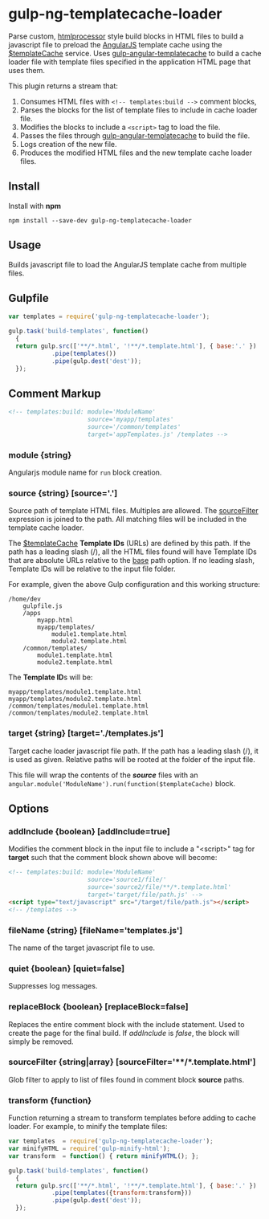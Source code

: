 # gulp-ng-templatecache-loader

Parse custom, [htmlprocessor] style build blocks in HTML files to build a javascript file 
to preload the [AngularJS] template cache using the [$templateCache] service. Uses
[gulp-angular-templatecache] to build a cache loader file with template files specified in
the application HTML page that uses them.

This plugin returns a stream that:

  1. Consumes HTML files with `<!-- templates:build -->` comment blocks, 
  2. Parses the blocks for the list of template files to include in cache loader file.
  3. Modifies the blocks to include a `<script>` tag to load the file.
  4. Passes the files through [gulp-angular-templatecache] to build the file.
  5. Logs creation of the new file.
  6. Produces the modified HTML files and the new template cache loader files.

## Install

Install with **npm**

```
npm install --save-dev gulp-ng-templatecache-loader
```

## Usage

Builds javascript file to load the AngularJS template cache from multiple files.

## Gulpfile

```js
var templates = require('gulp-ng-templatecache-loader');

gulp.task('build-templates', function() 
  {
  return gulp.src(['**/*.html', '!**/*.template.html'], { base:'.' }) 
            .pipe(templates())
            .pipe(gulp.dest('dest'));
  });
```

## Comment Markup

```html
<!-- templates:build: module='ModuleName'
                      source='myapp/templates'
                      source='/common/templates'
                      target='appTemplates.js' /templates -->
```

### module {string}

Angularjs module name for `run` block creation.

### source {string} [source='.']

Source path of template HTML files. Multiples are allowed. The [sourceFilter](#sourceFilter)
expression is joined to the path. All matching files will be included in the template cache loader. 

The [$templateCache] **Template IDs** (URLs) are defined by this path. If the path has a 
leading slash (/), all the HTML files found will have Template IDs that are absolute URLs
relative to the [base](###base) path option. If no leading slash, Template IDs will be relative
to the input file folder.

For example, given the above Gulp configuration and this working structure:
```
/home/dev
    gulpfile.js
    /apps
        myapp.html
        myapp/templates/
            module1.template.html
            module2.template.html
    /common/templates/
        module1.template.html
        module2.template.html
```
The **Template ID**s will be:
```
myapp/templates/module1.template.html
myapp/templates/module2.template.html
/common/templates/module1.template.html
/common/templates/module2.template.html
```

### target {string} [target='./templates.js']

Target cache loader javascript file path. If the path has a leading slash (/), it is used
as given. Relative paths will be rooted at the folder of the input file.

This file will wrap the contents of the **_source_** files with an 
`angular.module('ModuleName').run(function($templateCache)` block.

## Options

### addInclude {boolean} [addInclude=true]
Modifies the comment block in the input file to include a "&lt;script&gt;" tag for **target** such 
that the comment block shown above will become:
```html
<!-- templates:build: module='ModuleName'
                      source='source1/file/'
                      source='source2/file/**/*.template.html'
                      target='target/file/path.js' -->
<script type="text/javascript" src="/target/file/path.js"></script> 
<!-- /templates -->
```

### fileName {string} [fileName='templates.js']

The name of the target javascript file to use.

### quiet {boolean} [quiet=false]

Suppresses log messages.

### replaceBlock {boolean} [replaceBlock=false]

Replaces the entire comment block with the include statement. Used to create the page 
for the final build. If *addInclude* is *false*, the block will simply be removed.

### sourceFilter {string|array} [sourceFilter='\*\*/*.template.html']

Glob filter to apply to list of files found in comment block **source** paths.

### transform {function}

Function returning a stream to transform templates before adding to cache loader.
For example, to minify the template files:

```js
var templates  = require('gulp-ng-templatecache-loader');
var minifyHTML = require('gulp-minify-html');
var transform  = function() { return minifyHTML(); };

gulp.task('build-templates', function() 
  {
  return gulp.src(['**/*.html', '!**/*.template.html'], { base:'.' }) 
            .pipe(templates({transform:transform}))
            .pipe(gulp.dest('dest'));
  });
```

[AngularJS]:                  https://angularjs.org/
[$templateCache]:             https://docs.angularjs.org/api/ng/service/$templateCache
[htmlprocessor]:              https://github.com/dciccale/node-htmlprocessor
[gulp-angular-templatecache]: https://github.com/miickel/gulp-angular-templatecache
